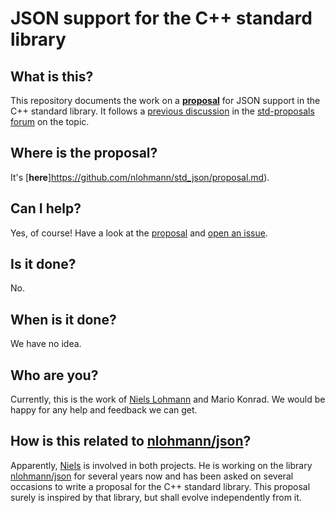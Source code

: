 # JSON support for the C++ standard library

## What is this?

This repository documents the work on a [**proposal**](https://github.com/nlohmann/std_json/proposal.md) for JSON support in the C++ standard library. It follows a [previous discussion](https://groups.google.com/a/isocpp.org/forum/?fromgroups#!topic/std-proposals/JNZzOvC7llo) in the [std-proposals forum](http://groups.google.com/a/isocpp.org/forum/?fromgroups#!forum/std-proposals) on the topic.

## Where is the proposal?

It's [**here**]https://github.com/nlohmann/std_json/proposal.md).

## Can I help?

Yes, of course! Have a look at the [proposal](https://github.com/nlohmann/std_json/proposal.md) and [open an issue](https://github.com/nlohmann/std_json/issues/new).

## Is it done?

No.

## When is it done?

We have no idea.

## Who are you?

Currently, this is the work of [Niels Lohmann](http://nlohmann.me) and Mario Konrad. We would be happy for any help and feedback we can get.

## How is this related to [nlohmann/json](https://github.com/nlohmann/json)?

Apparently, [Niels](https://github.com/nlohmann) is involved in both projects. He is working on the library [nlohmann/json](https://github.com/nlohmann/json) for several years now and has been asked on several occasions to write a proposal for the C++ standard library. This proposal surely is inspired by that library, but shall evolve independently from it.